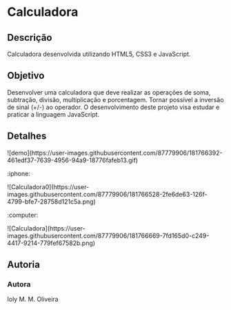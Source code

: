 # Calculadora

## Descrição
Calculadora desenvolvida utilizando HTML5, CSS3 e JavaScript.

## Objetivo
Desenvolver uma calculadora que deve realizar as operações de soma, subtração, divisão, multiplicação e porcentagem. Tornar possível a inversão de sinal (+/-) ao operador.
O desenvolvimento deste projeto visa estudar e praticar a linguagem JavaScript.

## Detalhes

<p>
![demo](https://user-images.githubusercontent.com/87779906/181766392-461edf37-7639-4956-94a9-18776fafeb13.gif)
</p>

<p>:iphone:</p>
<p>
![Calculadora0](https://user-images.githubusercontent.com/87779906/181766528-2fe6de63-126f-4799-bfe7-28758d121c5a.png)
</p>

<p>:computer:</p>
<p>
![Calculadora](https://user-images.githubusercontent.com/87779906/181766669-7fd165d0-c249-4417-9214-779fef67582b.png)
</p>

## Autoria
### Autora
Ioly M. M. Oliveira
